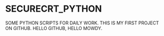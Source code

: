 # SECURECRT_PYTHON
SOME PYTHON SCRIPTS FOR DAILY WORK.
THIS IS MY FIRST PROJECT ON GITHUB.
HELLO GITHUB, HELLO MOWDY.
